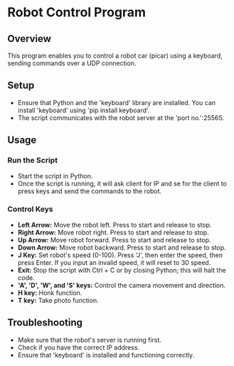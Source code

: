 # Robot Control Program

## Overview

This program enables you to control a robot car (picar) using a keyboard, sending commands over a UDP connection.

## Setup

- Ensure that Python and the 'keyboard' library are installed. You can install 'keyboard' using 'pip install keyboard'.
- The script communicates with the robot server at the 'port no.':25565.

## Usage

### Run the Script

- Start the script in Python. 
- Once the script is running, it will ask client for IP and se for the client to press keys and send the commands to the robot.

### Control Keys

- **Left Arrow:** Move the robot left. Press to start and release to stop.
- **Right Arrow:** Move robot right. Press to start and release to stop.
- **Up Arrow:** Move robot forward. Press to start and release to stop.
- **Down Arrow:** Move robot backward. Press to start and release to stop.
- **J Key:** Set robot's speed (0-100). Press 'J', then enter the speed, then press Enter. If you input an invalid speed, it will reset to 30 speed.
- **Exit:** Stop the script with Ctrl + C or by closing Python; this will halt the code.
- **'A', 'D', 'W', and 'S' keys:** Control the camera movement and direction.
- **H key:** Honk function.
- **T key:** Take photo function.

## Troubleshooting

- Make sure that the robot's server is running first.
- Check if you have the correct IP address.
- Ensure that 'keyboard' is installed and functioning correctly.
